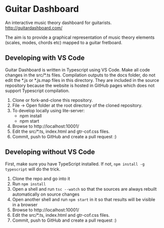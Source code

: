 # Guitar Dashboard
An interactive music theory dashboard for guitarists. http://guitardashboard.com/

The aim is to provide a graphical representation of music theory elements (scales, modes, chords etc) mapped to a guitar fretboard.

## Developing with VS Code

Guitar Dashboard is written in Typescript using VS Code. Make all code changes in the src/*.ts files. Compilation outputs to the docs folder, do not edit the *.js or *.js.map files in this directory. They are included in the source repository because the website is hosted in GitHub pages which does not support Typescript compilation.

1. Clone or fork-and-clone this repository.
2. File -> Open folder at the root directory of the cloned repository.
4. To develop locally using lite-server:
    - npm install
    - npm start
5. Browse to http://localhost:10001/
6. Edit the src/*.ts, index.html and gtr-cof.css files.
8. Commit, push to GitHub and create a pull request :)

## Developing without VS Code

First, make sure you have TypeScript installed. If not, `npm install -g typescript` will do the trick.

1. Clone the repo and go into it
2. Run `npm install`
3. Open a shell and run `tsc --watch` so that the sources are always rebuilt automatically on source changes
4. Open another shell and run `npm start` in it so that results will be visible in a browser
5. Browse to http://localhost:10001/
6. Edit the src/*.ts, index.html and gtr-cof.css files.
7. Commit, push to GitHub and create a pull request :)
